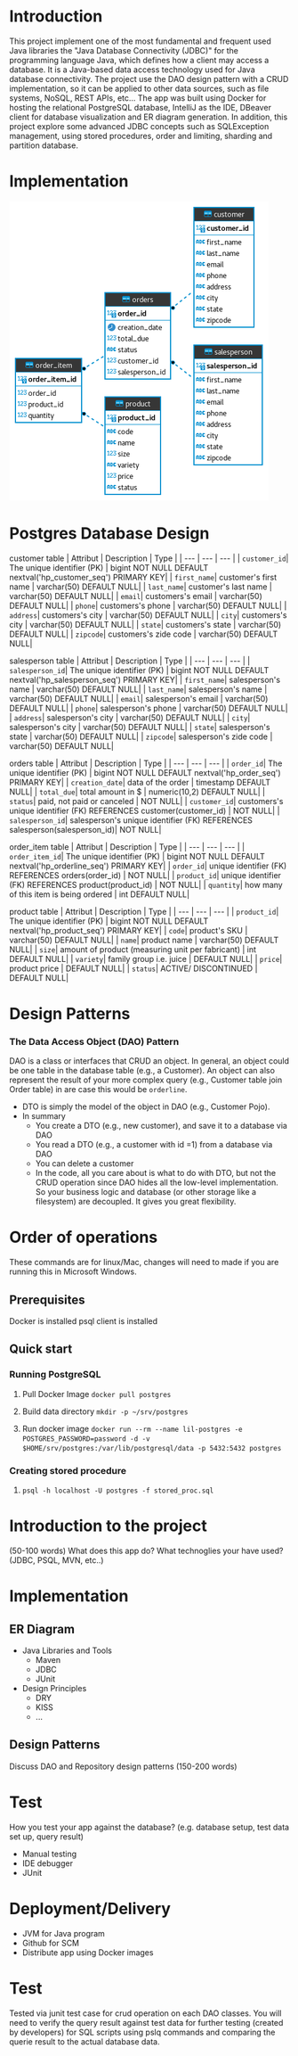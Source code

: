 # Introduction

This project implement one of the most fundamental and frequent used Java libraries the "Java Database Connectivity (JDBC)" for the programming language Java, which defines how a client may access a database. It is a Java-based data access technology used for Java database connectivity.
The project use the DAO design pattern with a CRUD implementation, so it can be applied to other data sources, such as file systems, NoSQL, REST APIs, etc... 
The app was built using Docker for hosting the relational PostgreSQL database, IntelliJ as the IDE, DBeaver client for database visualization and ER diagram generation. In addition, this project explore some advanced JDBC concepts such as SQLException management, using stored procedures, order and limiting, sharding and partition database.

# Implementation
![design er](https://github.com/jarviscanada/jarvis_data_eng_BikervensBernard/blob/jdbc/core_java/assets/ER.png?raw=true)

# Postgres Database Design

customer table
| Attribut | Description | Type |
| --- | --- | --- |
| `customer_id`| The unique identifier (PK) | bigint NOT NULL DEFAULT nextval('hp_customer_seq') PRIMARY KEY|
| `first_name`| customer's first name | varchar(50) DEFAULT NULL|
| `last_name`| customer's last name | varchar(50) DEFAULT NULL|
| `email`| customers's email | varchar(50) DEFAULT NULL|
| `phone`| customers's phone | varchar(50) DEFAULT NULL|
| `address`| customers's city | varchar(50) DEFAULT NULL|
| `city`| customers's city | varchar(50) DEFAULT NULL|
| `state`| customers's state | varchar(50) DEFAULT NULL|
| `zipcode`| customers's zide code | varchar(50) DEFAULT NULL|

salesperson table
| Attribut | Description | Type |
| --- | --- | --- |
| `salesperson_id`| The unique identifier (PK) | bigint NOT NULL DEFAULT nextval('hp_salesperson_seq') PRIMARY KEY|
| `first_name`| salesperson's name | varchar(50) DEFAULT NULL|
| `last_name`| salesperson's name | varchar(50) DEFAULT NULL|
| `email`| salesperson's email | varchar(50) DEFAULT NULL|
| `phone`| salesperson's phone | varchar(50) DEFAULT NULL|
| `address`| salesperson's city | varchar(50) DEFAULT NULL|
| `city`| salesperson's city | varchar(50) DEFAULT NULL|
| `state`| salesperson's state | varchar(50) DEFAULT NULL|
| `zipcode`| salesperson's zide code | varchar(50) DEFAULT NULL|

orders table
| Attribut | Description | Type |
| --- | --- | --- |
| `order_id`| The unique identifier (PK) | bigint NOT NULL DEFAULT nextval('hp_order_seq') PRIMARY KEY|
| `creation_date`| data of the order | timestamp DEFAULT NULL|
| `total_due`| total amount in $ | numeric(10,2) DEFAULT NULL|
| `status`| paid, not paid or canceled | NOT NULL|
| `customer_id`| customers's unique identifier (FK) REFERENCES customer(customer_id) | NOT NULL|
| `salesperson_id`| salesperson's unique identifier (FK) REFERENCES salesperson(salesperson_id)| NOT NULL|

order_item table
| Attribut | Description | Type |
| --- | --- | --- |
| `order_item_id`| The unique identifier (PK) | bigint NOT NULL DEFAULT nextval('hp_orderline_seq') PRIMARY KEY|
| `order_id`| unique identifier (FK) REFERENCES orders(order_id) | NOT NULL|
| `product_id`| unique identifier (FK) REFERENCES product(product_id) | NOT NULL|
| `quantity`| how many of this item is being ordered | int DEFAULT NULL|

product table
| Attribut | Description | Type |
| --- | --- | --- |
| `product_id`| The unique identifier (PK) | bigint NOT NULL DEFAULT nextval('hp_product_seq') PRIMARY KEY|
| `code`| product's SKU | varchar(50) DEFAULT NULL|
| `name`| product name | varchar(50) DEFAULT NULL|
| `size`| amount of product (measuring unit per fabricant) | int DEFAULT NULL|
| `variety`| family group i.e. juice | DEFAULT NULL|
| `price`| product price | DEFAULT NULL|
| `status`| ACTIVE/ DISCONTINUED | DEFAULT NULL|
 
# Design Patterns
### The Data Access Object (DAO) Pattern
DAO is a class or interfaces that CRUD an object. In general, an object could be one table in the database table (e.g., a Customer). An object can also represent the result of your more complex query (e.g., Customer table join Order table) in are case this would be `orderline`.
- DTO is simply the model of the object in DAO (e.g., Customer Pojo).
- In summary
    - You create a DTO (e.g., new customer), and save it to a database via DAO
    - You read a DTO (e.g., a customer with id =1) from a database via DAO
    - You can delete a customer
    - In the code, all you care about is what to do with DTO, but not the CRUD operation since DAO hides all the low-level implementation. So your business logic and database (or other storage like a filesystem) are decoupled. It gives you great flexibility.


# Order of operations
These commands are for linux/Mac, changes will need to made if you are running this in Microsoft Windows.

## Prerequisites
Docker is installed
psql client is installed

## Quick start

### Running PostgreSQL
1. Pull Docker Image
`docker pull postgres`

2. Build data directory
`mkdir -p ~/srv/postgres`

3. Run docker image
`docker run --rm --name lil-postgres -e POSTGRES_PASSWORD=password -d -v $HOME/srv/postgres:/var/lib/postgresql/data -p 5432:5432 postgres`

### Creating stored procedure
1. `psql -h localhost -U postgres -f stored_proc.sql`



# Introduction to the project

(50-100 words)
What does this app do? What technoglies your have used? (JDBC, PSQL, MVN, etc..)


# Implementation
## ER Diagram
- Java Libraries and Tools
    - Maven
    - JDBC
    - JUnit 
- Design Principles
    - DRY
    - KISS
    - ...


## Design Patterns
Discuss DAO and Repository design patterns (150-200 words)

# Test
How you test your app against the database? (e.g. database setup, test data set up, query result)
- Manual testing
- IDE debugger
- JUnit

# Deployment/Delivery
- JVM for Java program
- Github for SCM
- Distribute app using Docker images


# Test
Tested via junit test case for crud operation on each DAO classes. 
You will need to verify the query result against test data for further testing (created by developers) for SQL scripts using pslq commands and comparing the querie result to the actual database data.

